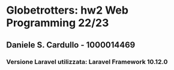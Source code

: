 # Globetrotters: hw2 Web Programming 22/23
## Daniele S. Cardullo - 1000014469
### Versione Laravel utilizzata: Laravel Framework 10.12.0